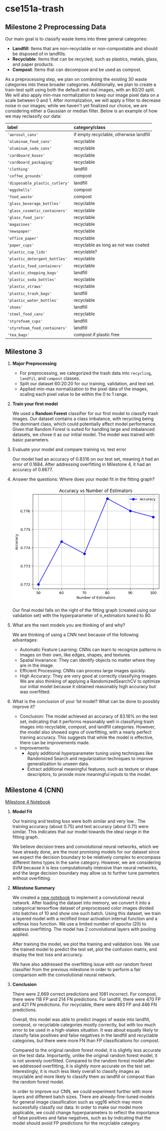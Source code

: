 # cse151a-trash
## Milestone 2 Preprocessing Data

Our main goal is to classify waste items into three general categories: 
* **Landfill**: Items that are non-recyclable or non-compostable and should be disposed of in landfills. 
* **Recyclable**: Items that can be recycled, such as plastics, metals, glass, and paper products.
* **Compost**: Items that can decompose and be used as compost.

As a preprocessing step, we plan on combining the existing 30 waste categories into these broader categories. Additionally, we plan to create a train-test split using both the default and real images, with an 80/20 split. We will also apply min-max normalization to keep our image pixel data on a scale between 0 and 1. After normalization, we will apply a filter to decrease noise in our images; while we haven't yet finalized our choice, we are considering either a Gaussian or median filter. Below is an example of how we may reclassify our data:

| label | category/class |
|:------|:---------------|
| `'aerosol_cans'` | if empty recyclable, otherwise landfill |
| `'aluminum_food_cans'` | recyclable |
| `'aluminum_soda_cans'` | recyclable |
| `'cardboard_boxes'` | recyclable |
| `'cardboard_packaging'` | recyclable |
| `'clothing'` | landfill |
| `'coffee_grounds'` | compost |
| `'disposable_plastic_cutlery'` | landfill |
| `'eggshells'` | compost |
| `'food_waste'` | compost |
| `'glass_beverage_bottles'` | recyclable |
| `'glass_cosmetic_containers'` | recyclable |
| `'glass_food_jars'` | recyclable |
| `'magazines'` | recyclable |
| `'newspaper'` | recyclable |
| `'office_paper'` | recyclable |
| `'paper_cups'` | recyclable as long as not wax coated |
| `'plastic_cup_lids'` | recyclable? |
| `'plastic_detergent_bottles'` | recyclable |
| `'plastic_food_containers'` | recyclable |
| `'plastic_shopping_bags'` | landfill |
| `'plastic_soda_bottles'` | recyclable |
| `'plastic_straws'` | recyclable |
| `'plastic_trash_bags'` | landfill |
| `'plastic_water_bottles'` | recyclable |
| `'shoes'` | landfill |
| `'steel_food_cans'` | recyclable |
| `'styrofoam_cups'` | landfill |
| `'styrofoam_food_containers'` | landfill |
| `'tea_bags'` | compost if plastic free |

## Milestone 3 
1. **Major Preprocessing**
   
   * For preprocessing, we categorized the trash data into ``recycling``, ``landfil``, and ``compost`` classes.
   * Split our dataset 60:20:20 for our training, validation, and test set.
   * Applied min-max normalization to the pixel data of the images, scaling each pixel value to be within the 0 to 1 range.

2. **Train your first model**
   
   We used a **Random Forest** classifier for our first model to classify trash images. Our dataset contains a class imbalance, with recycling being the dominant class, which could potentially affect model performance. Given that Random Forest is suited for handling large and imbalanced datasets, we chose it as our initial model. The model was trained with basic parameters.

3. Evaluate your model and compare training vs. test error
   
   Our model had an accuracy of 0.8316 on our test set, meaning it had an error of 0.1684. After addressing overfitting in Milestone 4, it had an accuracy of 0.6677.

5. Answer the questions: Where does your model fit in the fitting graph?
   
   ![Fitting Graph](fitting_graph.png)
   
   Our final model falls on the right of the fitting graph (created using our validation set) with the hyperparameter of n_estimators tuned to 80. 

7. What are the next models you are thinking of and why?

   We are thinking of using a CNN next because of the following advantages:
   * Automatic Feature Learning: CNNs can learn to recognize patterns in images on their own, like edges, shapes, and textures.
   * Spatial Invariance: They can identify objects no matter where they are in the image.
   * Efficient Processing: CNNs can process large images quickly.
   * High Accuracy: They are very good at correctly classifying images.
   We are also thinking of applying a RandomizedSearchCV to optimize our initial model because it obtained reasonably high accuracy but was overfitted.

9. What is the conclusion of your 1st model? What can be done to possibly improve it?
   * Conclusion: The model achieved an accuracy of 83.16% on the test set, indicating that it performs reasonably well in classifying trash images into recyclable, compost, and landfill categories. However, the model also showed signs of overfitting, with a nearly perfect training accuracy. This suggests that while the model is effective, there can be improvements made.
   * Improvements:
        * Apply additional hyperparameter tuning using techniques like Randomized Search and regularization techniques to improve generalization to unseen data.
        * Extract additional meaningful features, such as texture or shape descriptors, to provide more meaningful inputs to the model.
## Milestone 4 (CNN)
[Milestone 4 Notebook](./CNN.ipynb)

1. **Model Fit**

   Our training and testing loss were both similar and very low . The training accuracy (about 0.75) and test accuracy (about 0.71) were similar. This indicates that our model towards the ideal range in the fitting graph.

   We believe decision trees and convolutional neural networks, which we have already done, are the most promising models for our dataset since we expect the decision boundary to be relatively complex to encompass different items types in the same category. However, we are considering SVM because it is less computationally intensive than neural networks, and the large decision boundary may allow us to further tune parmeters without overfitting.
   


2. **Milestone Summary**

   We created a [new notebook](./CNN.ipynb) to implement a convolutional neural network. After loading the dataset into memory, we convert it into a categorical tensorflow dataset of preprocessed color images divided into batches of 10 and show one such batch. Using this dataset, we train a layered model with a rectified linear activation internal function and a softmax loss function. We use a limited number of epochs (20) to address overfitting. The model has 2 convolutional layers with pooling applied.
   
   After training the model, we plot the training and validation loss. We use the trained model to predict the test set, plot the confusion matrix, and display the test loss and accuracy.

   We have also addressed the overfitting issue with our random forest classifier from the previous milestone in order to perform a fair comparison with the convolutional neural network. 

3. **Conclusion**

   There were 2,669 correct predictions and 1081 incorrect. For compost, there were 118 FP and 214 FN predictions. For landfill, there were 470 FP and 421 FN predictions. 
   For recyclable, there were 493 FP and 446 FN predictions.

   Overall, this model was able to predict images of waste into landfill, compost, or recyclable categories mostly correctly, but with too much error to be used in a high-stakes situation. It was about equally likely to classify false positives and false negatives in the landfill and recyclable categories, but there were more FN than FP classifications for compost. 
   
   Compared to the original random forest model, it is slightly less accurate on the test data. Importantly, unlike the original random forest model, it is not severely overfitted. Compared to the random forest model after we addressed overfitting, it is slightly more accurate on the test set.
   Interestingly, it is much less likely overall to classify images as recyclable and more likely to classify them as landfill or compost than the random forest model.

   In order to improve our CNN, we could experiment further with more layers and different batch sizes. There are already-fine-tuned models for general image classification such as vgg16 which may more successfully classify our data. In order to make our model more applicable, we could change hyperparameters to reflect the importance of false positives and false negatives, such as by indicating that the model should avoid FP predictions for the recyclable category.



